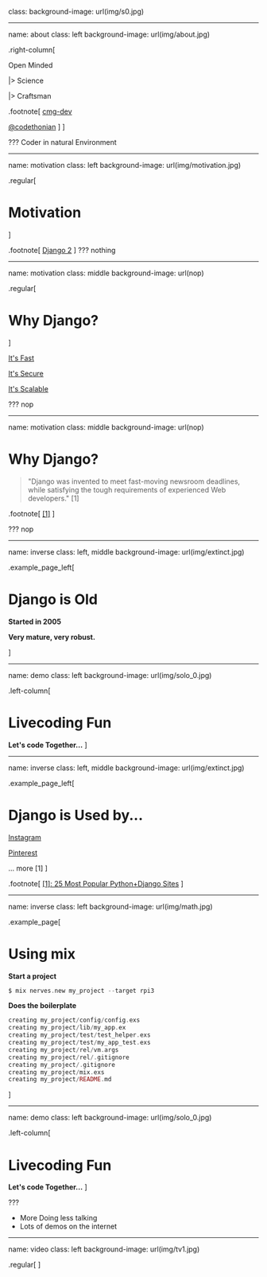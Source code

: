﻿class:
background-image: url(img/s0.jpg)

---
name: about
class: left
background-image: url(img/about.jpg)

.right-column[

Open Minded

|> Science

|> Craftsman

.footnote[
<i class="fa fa-github-square fa-2x"></i> [cmg-dev](https://github.com/cmg-dev)

<i class="fa fa-twitter-square fa-2x"></i> [@codethonian](https://twitter.com/codethonian)
]
]

???
Coder in natural Environment

---
name: motivation
class: left
background-image: url(img/motivation.jpg)

.regular[
# Motivation
]

.footnote[
<i class="fa fa-link fa-1x"></i> [Django 2](https://www.djangoproject.com/)
]
???
nothing

---
name: motivation
class: middle
background-image: url(nop)

.regular[
# Why Django?
]

<i class="fa fa-bolt fa-1x"></i> [It's Fast](https://www.djangoproject.com/start/)

<i class="fa fa-lock fa-1x"></i> [It's Secure](https://docs.djangoproject.com/en/2.0/topics/security/)

<i class="fa fa-expand fa-1x"></i> [It's Scalable](https://docs.djangoproject.com/en/2.0/faq/general/#does-django-scale)

???
nop

---
name: motivation
class: middle
background-image: url(nop)

# Why Django?

> "Django was invented to meet fast-moving newsroom deadlines, while satisfying the tough requirements of experienced Web developers." [1]

.footnote[
[[1]](https://www.djangoproject.com/start/overview/)
]

???
nop

---
name: inverse
class: left, middle
background-image: url(img/extinct.jpg)

.example_page_left[
# Django is Old

**Started in 2005**

**Very mature, very robust.**

]

---
name: demo
class: left
background-image: url(img/solo_0.jpg)

.left-column[
# Livecoding Fun

**Let's code Together...**
]

---
name: inverse
class: left, middle
background-image: url(img/extinct.jpg)

.example_page_left[
# Django is Used by...

<i class="fa fa-instagram fa-1x"></i> [Instagram](https://www.instagram.com)

<i class="fa fa-pinterest fa-1x"></i> [Pinterest](https://www.pinterest.de/)

... more [1]
]

.footnote[
[[1]: 25 Most Popular Python+Django Sites](https://www.shuup.com/blog/25-of-the-most-popular-python-and-django-websites/)
]

---
name: inverse
class: left
background-image: url(img/math.jpg)

.example_page[
# Using mix

**Start a project**

```elixir
$ mix nerves.new my_project --target rpi3
```

**Does the boilerplate**

```elixir
creating my_project/config/config.exs
creating my_project/lib/my_app.ex
creating my_project/test/test_helper.exs
creating my_project/test/my_app_test.exs
creating my_project/rel/vm.args
creating my_project/rel/.gitignore
creating my_project/.gitignore
creating my_project/mix.exs
creating my_project/README.md
```
]

---
name: demo
class: left
background-image: url(img/solo_0.jpg)

.left-column[
# Livecoding Fun

**Let's code Together...**
]

???

* More Doing less talking
* Lots of demos on the internet

---
name: video
class: left
background-image: url(img/tv1.jpg)

.regular[
<i class="fa fa-youtube-play fa-2x"></i> []()
]
